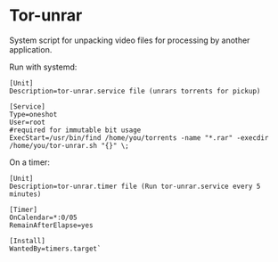 # Tor-unrar
System script for unpacking video files for processing by another application.

Run with systemd:
```
[Unit]
Description=tor-unrar.service file (unrars torrents for pickup)

[Service]
Type=oneshot
User=root
#required for immutable bit usage
ExecStart=/usr/bin/find /home/you/torrents -name "*.rar" -execdir /home/you/tor-unrar.sh "{}" \;
```
On a timer:
```
[Unit]
Description=tor-unrar.timer file (Run tor-unrar.service every 5 minutes)

[Timer]
OnCalendar=*:0/05
RemainAfterElapse=yes

[Install]
WantedBy=timers.target`
```

